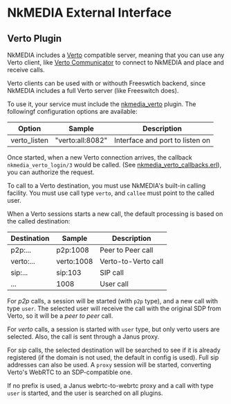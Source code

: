 # NkMEDIA External Interface

## Verto Plugin

NkMEDIA includes a [Verto](http://evoluxbr.github.io/verto-docs/) compatible server, meaning that you can use any Verto client, like [Verto Communicator](https://freeswitch.org/confluence/display/FREESWITCH/Verto+Communicator) to connect to NkMEDIA and place and receive calls.

Verto clients can be used with or withouth Freeswtich backend, since NkMEDIA includes a full Verto server (like Freeswitch does).

To use it, your service must include the [nkmedia_verto](../srv/nkmedia_verto.erl) plugin. The followingf configuration options are available:

Option|Sample|Description
---|---|---
verto_listen|"verto:all:8082"|Interface and port to listen on

Once started, when a new Verto connection arrives, the callback `nkmedia_verto_login/3` would be called. (See [nkmedia_verto_callbacks.erl](../src/nkmedia_verto_callbacks.erl)), you can authorize the request.

To call to a Verto destination, you must use NkMEDIA's built-in calling facility. You must use call type `verto`, and `callee` must point to the called user.

When a Verto sessions starts a new call, the default processing is based on the called destination:

Destination|Sample|Description
---|---|---
p2p:...|p2p:1008|Peer to Peer call
verto:...|verto:1008|Verto-to-Verto call
sip:...|sip:103|SIP call
...|1008|User call

For _p2p_ calls, a session will be started (with `p2p` type), and a new call with type `user`. The selected user will receive the call with the original SDP from Verto, so it will be a _peer to peer_ call.

For _verto_ calls, a session is started with `user` type, but only verto users are selected. Also, the call is sent through a Janus proxy.

For _sip_ calls, the selected destination will be searched to see if it is already registered (if the domain is not used, the default in config is used). Full sip addresses can also be used. A `proxy` session will be started, converting Verto's WebRTC to an SDP-compatible one.

If no prefix is used, a Janus webrtc-to-webrtc proxy and a call with type `user` is started, and the user is searched on all plugins.

